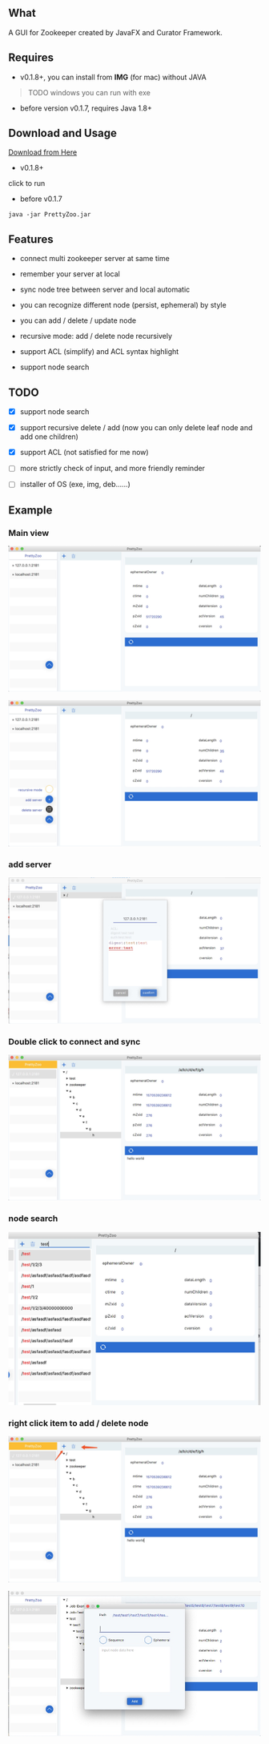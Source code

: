 ## What

A GUI for Zookeeper created by JavaFX and Curator Framework.

## Requires

-  v0.1.8+, you can install from **IMG** (for mac) without JAVA

> TODO windows you can run  with exe 

- before version v0.1.7,  requires Java 1.8+

## Download and Usage

[Download from Here](https://github.com/vran-dev/PrettyZoo/releases)

- v0.1.8+

click to run

- before v0.1.7
```shell
java -jar PrettyZoo.jar
```

## Features

- connect multi zookeeper server at same time

- remember your server at local

- sync node tree between server and local automatic

- you can recognize different node (persist, ephemeral) by style

- you can add / delete / update node

- recursive mode: add / delete node recursively

- support ACL (simplify) and ACL syntax highlight

- support node search

## TODO

- [x] support node search

- [x] support recursive delete / add (now you can only delete leaf node and add one children)

- [x] support ACL (not satisfied for me now)

- [ ] more strictly check of input, and more friendly reminder

- [ ] installer of OS (exe, img, deb......)

## Example

### Main view


![](release/example/main-2.jpg)

![](release/example/main.jpg)

### add server

![](release/example/addServer.jpg)

### Double click to connect and sync

![](release/example/syncNode.jpg)

###  node search

![](release/example/nodeSearch.jpg)

### right click item to add / delete node

![](release/example/addNode-01.jpg)

![](release/example/addNode-02.jpg)
